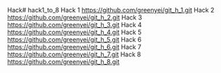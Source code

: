 Hack# hack1_to_8
Hack 1 https://github.com/greenyei/git_h_1.git
Hack 2 https://github.com/greenyei/git_h_2.git
Hack 3 https://github.com/greenyei/git_h_3.git
Hack 4 https://github.com/greenyei/git_h_4.git
Hack 5 https://github.com/greenyei/git_h_5.git
Hack 6 https://github.com/greenyei/git_h_6.git
Hack 7 https://github.com/greenyei/git_h_7.git
Hack 8 https://github.com/greenyei/git_h_8.git
